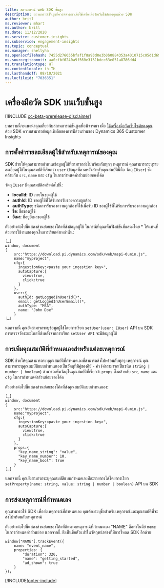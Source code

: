 ```yaml
---
title: สถานการณ์ web SDK ขั้นสูง
description: สถานการณ์ขั้นสูงที่ควรพิจารณาเมื่อใช้เครื่องมือวัดเว็บไซต์ของคุณด้วย SDK
author: britl
ms.reviewer: mhart
ms.author: britl
ms.date: 11/12/2020
ms.service: customer-insights
ms.subservice: engagement-insights
ms.topic: conceptual
ms.manager: shellyha
ms.openlocfilehash: 7455d276035bfaf1f8a93d0e3b0b0884353a4010715c05d1d696309f7eb4b233
ms.sourcegitcommit: aa0cfbf6240a9f560e3131bdec63e051a8786dd4
ms.translationtype: HT
ms.contentlocale: th-TH
ms.lasthandoff: 08/10/2021
ms.locfileid: "7036351"
---
```

# <a name="advanced-web-sdk-instrumentation"></a>เครื่องมือวัด SDK บนเว็บขั้นสูง

[!INCLUDE [cc-beta-prerelease-disclaimer](includes/cc-beta-prerelease-disclaimer.md)]

บทความนี้จะแนะนำคุณเกี่ยวกับสถานการณ์ขั้นสูงเพื่อพิจารณา เมื่อ [ใช้เครื่องมือวัดเว็บไซต์ของคุณ](instrument-website.md) ด้วย SDK ความสามารถข้อมูลเชิงลึกของการมีส่วนร่วมของ Dynamics 365 Customer Insights

## <a name="setting-user-details-for-your-event"></a>การตั้งค่ารายละเอียดผู้ใช้สำหรับเหตุการณ์ของคุณ

SDK ช่วยให้คุณสามารถกำหนดข้อมูลผู้ใช้ที่สามารถส่งไปพร้อมกับทุกๆ เหตุการณ์ คุณสามารถระบุรายละเอียดผู้ใช้ในคุณสมบัติที่เรียกว่า `user` (ข้อมูลที่คาดหวังสำหรับคุณสมบัตินี้คือ วัตถุ `IUser`) ซึ่งคล้ายกับ `src`, `name` และ `cfg` ในการกำหนดค่าส่วนย่อยของโค้ด

วัตถุ `IUser` มีคุณสมบัติสตริงต่อไปนี้:

- **localId**: ID ภายในของผู้ใช้
- **authId**: ID ของผู้ใช้ที่ได้รับการรับรองความถูกต้อง
- **authType**: ชนิดการรับรองความถูกต้องที่ใช้เพื่อรับ ID ของผู้ใช้ที่ได้รับการรับรองความถูกต้อง
- **ชื่อ**: ชื่อของผู้ใช้
- **อีเมล**: ที่อยู่อีเมลของผู้ใช้
    
ตัวอย่างต่อไปนี้แสดงส่วนย่อยของโค้ดที่ส่งข้อมูลผู้ใช้ ในกรณีที่คุณเห็นฟังก์ชันที่แสดงโดย * ให้แทนที่ด้วยการใช้งานของคุณในการเรียกค่าเหล่านั้น:  

```
[…]
window, document 
{
    src:"https://download.pi.dynamics.com/sdk/web/mspi-0.min.js", 
    name:"myproject",      
    cfg:{ 
      ingestionKey:<paste your ingestion key>", 
      autoCapture:{ 
        view:true, 
        click:true 
      }
    },
    user:{
      authId: getLoggedInUserId()*,
      email: getLoggedInUserEmail()*,
      authType: "MSA",
      name: "John Doe"
    }
[…]
```

นอกจากนี้ คุณยังสามารถระบุข้อมูลผู้ใช้โดยการเรียก `setUser(user: IUser)` API บน SDK การตรวจวัดระยะไกลที่ส่งหลังจากการเรียก `setUser API` จะมีข้อมูลผู้ใช้

## <a name="adding-custom-properties-for-each-event"></a>การเพิ่มคุณสมบัติที่กำหนดเองสำหรับแต่ละเหตุการณ์

SDK ช่วยให้คุณสามารถระบุคุณสมบัติที่กำหนดเองที่สามารถส่งไปพร้อมกับทุกๆ เหตุการณ์ คุณสามารถระบุคุณสมบัติแบบกำหนดเองเป็นวัตถุที่มีคู่ของคีย์ - ค่า (ค่าสามารถเป็นชนิด `string | number | boolean`) สามารถเพิ่มวัตถุในคุณสมบัติที่เรียกว่า `props` ซึ่งคล้ายกับ `src`, `name` และ `cfg` ในการกำหนดค่าส่วนย่อยของโค้ด 

ตัวอย่างต่อไปนี้แสดงส่วนย่อยของโค้ดที่ส่งคุณสมบัติแบบกำหนดเอง:

```
[…]
window, document 
{
    src:"https://download.pi.dynamics.com/sdk/web/mspi-0.min.js", 
    name:"myproject",      
    cfg:{ 
      ingestionKey:<paste your ingestion key>", 
      autoCapture:{ 
        view:true, 
        click:true 
      }
    },
    props:{
      "key_name_string": "value",
      "key_name_number": 10,
      "key_name_bool": true
    }
[…]
```

นอกจากนี้ คุณยังสามารถระบุคุณสมบัติแบบกำหนดเองทีละรายการได้โดยการเรียก `setProperty(name: string, value: string | number | boolean)` API บน SDK

## <a name="sending-custom-events"></a>การส่งเหตุการณ์ที่กําหนดเอง

คุณสามารถใช้ SDK เพื่อส่งเหตุการณ์ที่กำหนดเอง คุณต้องระบุชื่อสำหรับเหตุการณ์และคุณสมบัติที่จะส่งไปพร้อมกับเหตุการณ์

ตัวอย่างต่อไปนี้แสดงส่วนย่อยของโค้ดที่ติดตามเหตุการณ์ที่กำหนดเอง "NAME" คือค่าในคีย์ `name` ในการกำหนดค่าส่วนย่อย นอกจากนี้ ยังเป็นชื่อตัวแปรในวัตถุหน้าต่างที่มีการโหลด SDK อีกด้วย

```
window["NAME"].trackEvent({
    name: "event_name",
    properties: {
        "duration": 320,
        "name": "getting_started",
        "ad_shown": true
    }
});
```


[!INCLUDE[footer-include](../includes/footer-banner.md)]